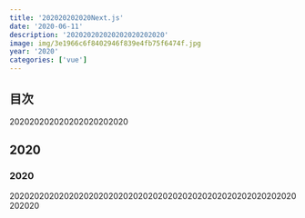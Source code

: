 ```yaml
---
title: '202020202020Next.js'
date: '2020-06-11'
description: '202020202020202020202020'
image: img/3e1966c6f8402946f839e4fb75f6474f.jpg
year: '2020'
categories: ['vue']
---
```


## 目次

202020202020202020202020

## 2020

### 2020

2020202020202020202020202020202020202020202020202020202020202020